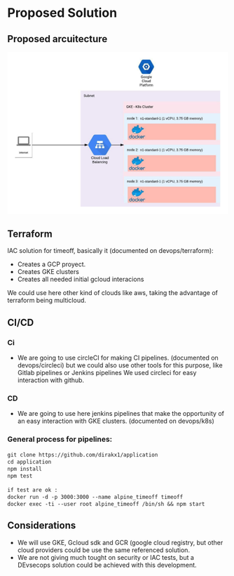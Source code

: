 # Proposed Solution 

## Proposed arcuitecture
![](app.jpeg)

## Terraform 

IAC solution for timeoff, basically it (documented on devops/terraform):

* Creates a GCP proyect.
* Creates GKE clusters
* Creates all needed initial gcloud interacions

We could use here other kind of clouds like aws, taking the advantage of terraform being multicloud.  

## CI/CD

### Ci
* We are going to use circleCI for making CI pipelines. (documented on devops/circleci)
but we could also use other tools for this purpose, like Gitlab pipelines or Jenkins pipelines
We used circleci  for easy interaction with github.

### CD 

* We are going to use here jenkins pipelines that make the opportunity of an easy interaction 
with GKE clusters. (documented on devops/k8s)


### General process for pipelines:
````
git clone https://github.com/dirakx1/application 
cd application
npm install 
npm test

if test are ok :
docker run -d -p 3000:3000 --name alpine_timeoff timeoff
docker exec -ti --user root alpine_timeoff /bin/sh && npm start 

````


## Considerations

* We will use GKE, Gcloud sdk and GCR (google cloud registry, but other cloud providers could be use the same 
referenced solution. 
* We are not giving much tought on security or IAC tests, but a DEvsecops solution could be achieved with this development.  



